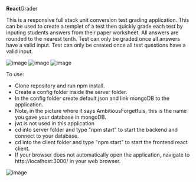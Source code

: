 <b>React</b>Grader

This is a responsive full stack unit conversion test grading application.  This can be used to create a templet of a test then quickly grade each test by inputing students answers from their paper worksheet.  All answers are rounded to the nearest tenth.  Test can only be graded once all answers have a valid input.  Test can only be created once all test questions have a valid input.

![image](https://user-images.githubusercontent.com/88867180/156486821-e4f19ee7-15a5-4da4-945d-a6cf038d3555.png)
![image](https://user-images.githubusercontent.com/88867180/156487052-562aac6f-3bf9-43c9-97fc-cf49a6cd1650.png)
![image](https://user-images.githubusercontent.com/88867180/156487341-c4442eb0-ae27-45ec-bf57-4527eec88663.png)




To use: 
<ul>
  <li>Clone repository and run npm install.</li>
  <li>Create a config folder inside the server folder.</li>
  <li>In the config folder create default.json and link mongoDB to the application.</li>
  <li>Note, in the picture where it says AmbitiousForgetfuls, this is the name you gave your database in mongoDB.</li>
  <li>jwt is not used in this application</li>
  <li>cd into server folder and type "npm start" to start the backend and connect to your database.</li>
  <li>cd into the client folder and type "npm start" to start the frontend react client.</li>
  <li>If your browser does not automatically open the application, navigate to http://localhost:3000/ in your web browser.</li>
</ul>

![image](https://user-images.githubusercontent.com/88867180/148765354-9ec509f2-a2ec-4375-acbb-fc424a032c0f.png)
